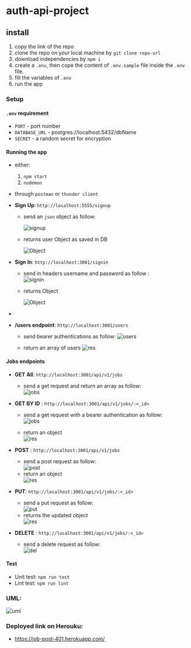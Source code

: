 # auth-api-project

## install

1. copy the link of the repo
1. clone the repo on your local machine by `git clone repo-url`
1. download independencies by `npm i`
1. create a `.env`, then cope the content of `.env.sample` file inside the `.env` file.
1. fill the variables of `.env`
1. run the app

### Setup

#### `.env` requirement

- `PORT` - port number
- `DATABASE_URL` - postgres://localhost:5432/dbName
- `SECRET` - a random secret for encryption

#### Running the app

- either:

  1. `npm start`
  1. `nodemon`

- through `postman` or `thunder client`

- **Sign Up**: `http://localhost:5555/signup`

  - send an `json` object as follow:

    ![signup](./img/signupReq.PNG)

  - returns user Object as saved in DB

    ![Object](./img/signupRes.PNG)

- **Sign In**: `http://localhost:3001/signin`

  - send in headers username and password as follow :  
    ![signin](./img/signinReq.PNG)

  - returns Object

    ![Object](./img/signinRes.PNG)

-

- **/users endpoint**: `http://localhost:3001/users`

  - send bearer authentications as follow:
    ![users](./img/usersReq.PNG)

  - return an array of users
    ![res](./img/usersRes.PNG)

#### Jobs endpoints

- **GET All**: `http://localhost:3001/api/v1/jobs`

  - send a get request and return an array as follow:  
    ![jobs](./img/getAll.PNG)

- **GET BY ID** : `http://localhost:3001/api/v1/jobs/:<_id>`

  - send a get request with a bearer authentication as follow:  
    ![jobs](./img/get1jobReq.PNG)

  - return an object  
    ![res](./img/get1jobRes.PNG)

- **POST** : `http://localhost:3001/api/v1/jobs`

  - send a post request as follow:  
    ![post](./img/jobReq.PNG)
  - return an object  
    ![res](./img/jobRes.PNG)

- **PUT**: `http://localhost:3001/api/v1/jobs/:<_id>`

  - send a put request as follow:  
    ![put](./img/putjob.PNG)
  - returns the updated object  
    ![res](./img/putRes.PNG)

- **DELETE** : `http://localhost:3001/api/v1/jobs/:<_id>`
  - send a delete request as follow:  
    ![del](./img/deletejob.PNG)

#### Test

- Unit test: `npm run test`
- Lint test: `npm run lint`

### UML:

![uml](./img/auth-api.jpg)

### Deployed link on Herouku:
- https://job-post-401.herokuapp.com/ 
